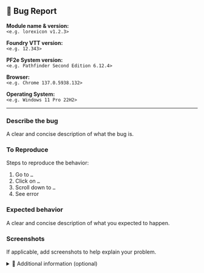 ## 🐛 Bug Report

**Module name & version:**  
`<e.g. lorexicon v1.2.3>`

**Foundry VTT version:**  
`<e.g. 12.343>`

**PF2e System version:**  
`<e.g. Pathfinder Second Edition 6.12.4>`

**Browser:**  
`<e.g. Chrome 137.0.5938.132>`

**Operating System:**  
`<e.g. Windows 11 Pro 22H2>`

---

### Describe the bug
A clear and concise description of what the bug is.

### To Reproduce
Steps to reproduce the behavior:
1. Go to `…`
2. Click on `…`
3. Scroll down to `…`
4. See error

### Expected behavior
A clear and concise description of what you expected to happen.

### Screenshots
If applicable, add screenshots to help explain your problem.

<details>
<summary>📜 Additional information (optional)</summary>

- **Other active modules:**  
  `module-a vX.X.X`, `module-b vY.Y.Y`, …

- **Console errors (if any):**  
